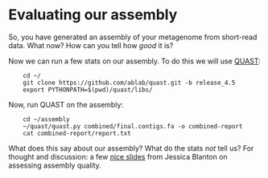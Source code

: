 # Evaluating our assembly

So, you have generated an assembly of your metagenome from short-read data. What now? How can you tell how *good* it is?

Now we can run a few stats on our assembly. To do this we will use [QUAST](http://quast.sourceforge.net/quast):

```
    cd ~/
    git clone https://github.com/ablab/quast.git -b release_4.5
    export PYTHONPATH=$(pwd)/quast/libs/
```

Now, run QUAST on the assembly:

```
    cd ~/assembly
    ~/quast/quast.py combined/final.contigs.fa -o combined-report
    cat combined-report/report.txt
```

What does this say about our assembly? What do the stats *not* tell us? For thought and discussion: a few [nice slides](files/evaluate_assembly_summary.pdf) from Jessica Blanton on assessing assembly quality.
